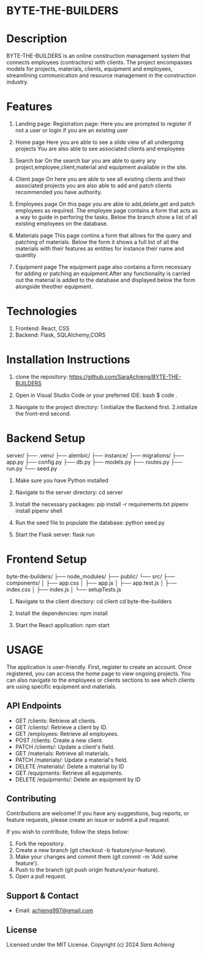 # BYTE-THE-BUILDERS

# Description
BYTE-THE-BUILDERS is an online construction management system that connects employees (contractors) with clients. The project encompasses models for projects, materials, clients, equipment and employees, streamlining communication and resource management in the construction industry.

# Features
1. Landing page:
   Registration page:
   Here you are prompted to register if not a user or login if you are an existing user

2. Home page
   Here you are able to see a slide view of all undergoing projects
   You are also able to see associated clients and employees

3. Search bar
   On the search bar you are able to query any project,employee,client,material and equipment available in the site.

4. Client page
   On here you are able to see all existing clients and their associated projects you are also able to add and patch clients recommended you have authority.

5. Employees page
   On this page you are able to add,delete,get and patch employees as required.
   The employee page contains a form that acts as a way to guide in perforing the tasks.
   Below the branch show a list of all existing employees on the database.

6. Materials page
   This page contins a form that allows for the query and patching of materials.
   Below the form it shows a full list of all the materials with their features as entities for instance their name and quantity

7. Equipment page
   The equipment page also contains a form necessary for adding or patching an equipment.After any functionality is carried out the material is added to the database and displayed below the form alongside theother equipment.

# Technologies
1. Frontend: React, CSS
2. Backend: Flask, SQLAlchemy,CORS

# Installation Instructions

1. clone the repository:
https://github.com/SaraAchieng/BYTE-THE-BUILDERS

2. Open in Visual Studio Code or your preferred IDE:
   bash
   $ code .

3. Navigate to the project directory:
   1.initialize the Backend first.
   2.initialize the front-end second.

# Backend Setup

server/
├── .venv/
├── alembic/
├── instance/
├── migrations/
├── app.py
├── config.py
├── db.py
├── models.py
├── routes.py
├── run.py
└── seed.py

1. Make sure you have Python installed
2. Navigate to the server directory:
   cd server
3. Install the necessary packages:
   pip install -r requirements.txt
   pipenv install
   pipenv shell
4. Run the seed file to populate the database:
   python seed.py

5. Start the Flask server:
   flask run

# Frontend Setup

byte-the-builders/
├── node_modules/
├── public/
└── src/
    ├── components/
    │   ├── app.css
    │   ├── app.js
    │   ├── app.test.js
    │   ├── index.css
    │   ├── index.js
    │   └── setupTests.js


1. Navigate to the client directory:
   cd client
   cd byte-the-builders

2. Install the dependencies:
   npm install

3. Start the React application:
   npm start

# USAGE
The application is user-friendly. First, register to create an account. Once registered, you can access the home page to view ongoing projects. You can also navigate to the employees or clients sections to see which clients are using specific equipment and materials.


## API Endpoints
- GET /clients: Retrieve all clients.
- GET /clients/<id>: Retrieve a client by ID.
- GET /employees: Retrieve all employees.
- POST /clients: Create a new client.
- PATCH /clients/<id>: Update a client's field.
- GET /materials: Retrieve all materials.
- PATCH /materials/<id>: Update a material's field.
- DELETE /materials/<id>: Delete a material by ID
- GET /equipments: Retrieve all equipments.
- DELETE /equipments/<id>: Delete an equipment by ID







## Contributing
Contributions are welcome! If you have any suggestions, bug reports, or feature requests, please create an issue or submit a pull request.

If you wish to contribute, follow the steps below:

1. Fork the repository.
2. Create a new branch (git checkout -b feature/your-feature).
3. Make your changes and commit them (git commit -m 'Add some feature').
4. Push to the branch (git push origin feature/your-feature).
5. Open a pull request.

## Support & Contact
- Email: achieng997@gmail.com

## License
Licensed under the MIT License. Copyright (c) 2024 *Sara Achieng*

